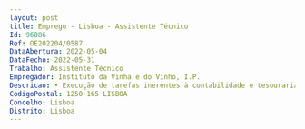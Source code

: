 ```yaml
--- 
layout: post
title: Emprego - Lisboa - Assistente Técnico
Id: 96086
Ref: OE202204/0587
DataAbertura: 2022-05-04
DataFecho: 2022-05-31
Trabalho: Assistente Técnico
Empregador: Instituto da Vinha e do Vinho, I.P.
Descricao: • Execução de tarefas inerentes à contabilidade e tesouraria do IVV, I.P., concretamente, processamento contabilístico de receitas e despesas, pagamentos e recebimentos (taxas e outros produtos e serviços) • Faturação de taxas e outros produtos e serviços • Conferência das faturas, respetivo processamento e emissão de ordens de pagamento • Processamento das Operações de Tesouraria • Organização de documentação e arquivo relativa à área da tesouraria e da contabilidade • Tratamento de execuções fiscais • Reconciliações bancárias • Atender e informar o público interno e externo • Quaisquer outras funções de natureza executiva, de aplicação de métodos e processos, com a base em diretivas bem definidas e instruções gerais, de grau médio de complexidade, nas áreas de atuação da contabilidade e da tesouraria.
CodigoPostal: 1250-165 LISBOA
Concelho: Lisboa
Distrito: Lisboa
--- 
```

